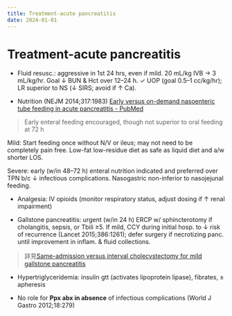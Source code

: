 ```yaml
---
title: Treatment-acute pancreatitis
date: 2024-01-01
---
```


# Treatment-acute pancreatitis

*   Fluid resusc.: aggressive in 1st 24 hrs, even if mild. 20 mL/kg IVB → 3 mL/kg/hr. Goal ↓ BUN & Hct over 12–24 h. ✓ UOP (goal 0.5–1 cc/kg/hr); LR superior to NS (↓ SIRS; avoid if ↑ Ca).

*   Nutrition (NEJM 2014;317:1983)
[Early versus on-demand nasoenteric tube feeding in acute pancreatitis - PubMed][1]

> Early enteral feeding encouraged, though not superior to oral feeding at 72 h

Mild: Start feeding once without N/V or ileus; may not need to be completely pain free. Low-fat low-residue diet as safe as liquid diet and a/w shorter LOS.

Severe: early (w/in 48–72 h) enteral nutrition indicated and preferred over TPN b/c ↓ infectious complications. Nasogastric non-inferior to nasojejunal feeding.

*   Analgesia: IV opioids (monitor respiratory status, adjust dosing if ↑ renal impairment)

*   Gallstone pancreatitis: urgent (w/in 24 h) ERCP w/ sphincterotomy if cholangitis, sepsis, or Tbili ≥5. If mild, CCY during initial hosp. to ↓ risk of recurrence (Lancet 2015;386:1261); defer surgery if necrotizing panc. until improvement in inflam. & fluid collections.
> 詳見[Same-admission versus interval cholecystectomy for mild gallstone pancreatitis ](https://www.ncbi.nlm.nih.gov/pubmed/26460661)

*   Hypertriglyceridemia: insulin gtt (activates lipoprotein lipase), fibrates, ± apheresis

*   No role for **Ppx abx in absence** of infectious complications (World J Gastro 2012;18:279)

[1]: https://pubmed.ncbi.nlm.nih.gov/25409371/
